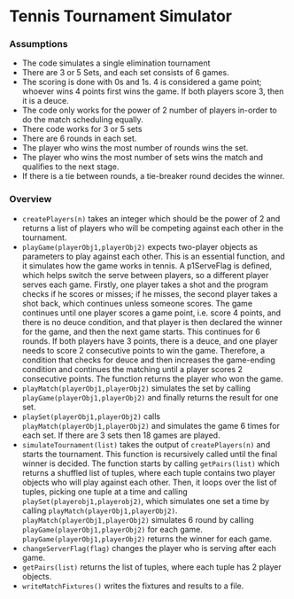 # Tennis Tournament Simulator

### Assumptions
- The code simulates a single elimination tournament
- There are 3 or 5 Sets, and each set consists of 6 games.
- The scoring is done with 0s and 1s. 4 is considered a game point; whoever wins 4 points first wins the game. If both players score 3, then it is a deuce.
- The code only works for the power of 2 number of players in-order to do the match scheduling equally.
- There code works for 3 or 5 sets
- There are 6 rounds in each set.
- The player who wins the most number of rounds wins the set.
- The player who wins the most number of sets wins the match and qualifies to the next stage.
- If there is a tie between rounds, a tie-breaker round decides the winner.

### Overview
- `createPlayers(n)` takes an integer which should be the power of 2 and returns a list of players who will be competing against each other in the tournament.
- `playGame(playerObj1,playerObj2)` expects two-player objects as parameters to play against each other. This is an essential function, and it simulates how the game works in tennis. A p1ServeFlag is defined, which helps switch the serve between players, so a different player serves each game. Firstly, one player takes a shot and the program checks if he scores or misses; if he misses, the second player takes a shot back, which continues unless someone scores. The game continues until one player scores a game point, i.e. score 4 points, and there is no deuce condition, and that player is then declared the winner for the game, and then the next game starts. This continues for 6 rounds. If both players have 3 points, there is a deuce, and one player needs to score 2 consecutive points to win the game.  Therefore, a condition that checks for deuce and then increases the game-ending condition and continues the matching until a player scores 2 consecutive points. The function returns the player who won the game.
- `playMatch(playerObj1,playerObj2)` simulates the set by calling `playGame(playerObj1,playerObj2)` and finally returns the result for one set.
- `playSet(playerObj1,playerObj2)` calls `playMatch(playerObj1,playerObj2)` and simulates the game 6 times for each set. If there are 3 sets then 18 games are played.
- `simulateTournament(list)` takes the output of `createPlayers(n)` and starts the tournament. This function is recursively called until the final winner is decided. The function starts by calling `getPairs(list)` which returns a shuffled list of tuples, where each tuple contains two player objects who will play against each other. Then, it loops over the list of tuples, picking one tuple at a time and calling `playSet(playerobj1,playerobj2)`, which simulates one set a time by calling `playMatch(playerObj1,playerObj2)`. `playMatch(playerObj1,playerObj2)` simulates 6 round by calling `playGame(playerObj1,playerObj2)` for each game. `playGame(playerObj1,playerObj2)` returns the winner for each game.
- `changeServerFlag(flag)` changes the player who is serving after each game.
- `getPairs(list)` returns the list of tuples, where each tuple has 2 player objects.
- `writeMatchFixtures()` writes the fixtures and results to a file.
